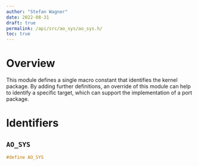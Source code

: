 ```yaml
---
author: "Stefan Wagner"
date: 2022-08-31
draft: true
permalink: /api/src/ao_sys/ao_sys.h/
toc: true
---
```


# Overview

This module defines a single macro constant that identifies the kernel package. By adding further definitions, an override of this module can help to identify a specific target, which can support the implementation of a port package.

# Identifiers

## `AO_SYS`

```c
#define AO_SYS
```

